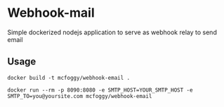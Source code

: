 # Webhook-mail

Simple dockerized nodejs application to serve as webhook relay to send email

## Usage

`docker build -t mcfoggy/webhook-email .`

`docker run --rm -p 8090:8080 -e SMTP_HOST=YOUR_SMTP_HOST -e SMTP_TO=you@yoursite.com mcfoggy/webhook-email`
